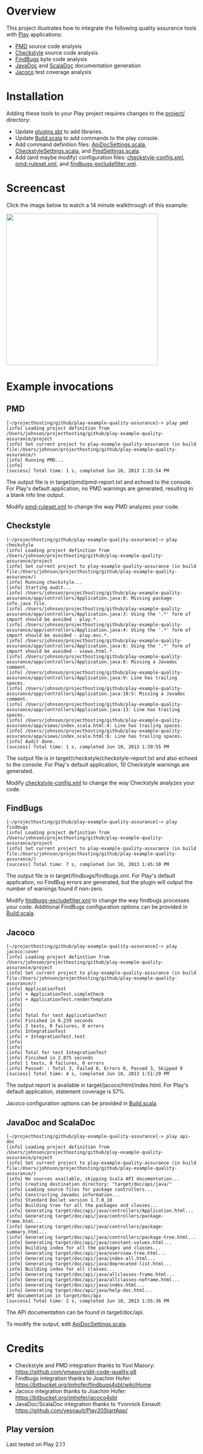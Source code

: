 Overview
========

This project illustrates how to integrate the following quality assurance tools with [Play](http://www.playframework.com/) applications:

  * [PMD](http://pmd.sourceforge.net/) source code analysis
  * [Checkstyle](http://checkstyle.sourceforge.net/) source code analysis
  * [FindBugs](http://findbugs.sourceforge.net/) byte code analysis
  * [JavaDoc](http://www.oracle.com/technetwork/java/javase/documentation/index-jsp-135444.html) and [ScalaDoc](http://docs.scala-lang.org/style/scaladoc.html) documentation generation
  * [Jacoco](http://www.eclemma.org/jacoco/) test coverage analysis

Installation
============

Adding these tools to your Play project requires changes to the [project/](https://github.com/ics-software-engineering/play-example-quality-assurance/tree/master/project) directory:

  * Update [plugins.sbt](https://github.com/ics-software-engineering/play-example-quality-assurance/blob/master/project/plugins.sbt) to add libraries.
  * Update [Build.scala](https://github.com/ics-software-engineering/play-example-quality-assurance/blob/master/project/Build.scala) to add commands to the play console.
  * Add command definition files: [ApiDocSettings.scala](https://github.com/ics-software-engineering/play-example-quality-assurance/blob/master/project/ApiDocSettings.scala), [CheckstyleSettings.scala](https://github.com/ics-software-engineering/play-example-quality-assurance/blob/master/project/CheckstyleSettings.scala), and [PmdSettings.scala](https://github.com/ics-software-engineering/play-example-quality-assurance/blob/master/project/PmdSettings.scala).
  * Add (and maybe modify) configuration files: [checkstyle-config.xml](https://github.com/ics-software-engineering/play-example-quality-assurance/blob/master/project/checkstyle-config.xml), [pmd-ruleset.xml](https://github.com/ics-software-engineering/play-example-quality-assurance/blob/master/project/pmd-ruleset.xml), and [findbugs-excludefilter.xml](https://github.com/ics-software-engineering/play-example-quality-assurance/blob/master/project/findbugs-excludefilter.xml).
  
Screencast
==========

Click the image below to watch a 14 minute walkthrough of this example:

[<img src="https://raw.github.com/ics-software-engineering/play-example-quality-assurance/master/doc/play-example-quality-assurance-screenshot.png" width="400">](https://www.youtube.com/watch?v=uRknW9EjISw)  
  

Example invocations
===================

PMD
---

```
[~/projecthosting/github/play-example-quality-assurance]-> play pmd
[info] Loading project definition from /Users/johnson/projecthosting/github/play-example-quality-assurance/project
[info] Set current project to play-example-quality-assurance (in build file:/Users/johnson/projecthosting/github/play-example-quality-assurance/)
[info] Running PMD...
[info] 
[success] Total time: 1 s, completed Jun 10, 2013 1:33:54 PM
```

The output file is in target/pmd/pmd-report.txt and echoed to the console.  For Play's default application, no PMD warnings are generated, resulting in a blank info line output.

Modify [pmd-ruleset.xml](https://github.com/ics-software-engineering/play-example-quality-assurance/blob/master/project/pmd-ruleset.xml) to change the way PMD analyzes your code. 

Checkstyle
----------

```
[~/projecthosting/github/play-example-quality-assurance]-> play checkstyle
[info] Loading project definition from /Users/johnson/projecthosting/github/play-example-quality-assurance/project
[info] Set current project to play-example-quality-assurance (in build file:/Users/johnson/projecthosting/github/play-example-quality-assurance/)
[info] Running checkstyle...
[info] Starting audit...
[info] /Users/johnson/projecthosting/github/play-example-quality-assurance/app/controllers/Application.java:0: Missing package-info.java file.
[info] /Users/johnson/projecthosting/github/play-example-quality-assurance/app/controllers/Application.java:3: Using the '.*' form of import should be avoided - play.*.
[info] /Users/johnson/projecthosting/github/play-example-quality-assurance/app/controllers/Application.java:4: Using the '.*' form of import should be avoided - play.mvc.*.
[info] /Users/johnson/projecthosting/github/play-example-quality-assurance/app/controllers/Application.java:6: Using the '.*' form of import should be avoided - views.html.*.
[info] /Users/johnson/projecthosting/github/play-example-quality-assurance/app/controllers/Application.java:8: Missing a Javadoc comment.
[info] /Users/johnson/projecthosting/github/play-example-quality-assurance/app/controllers/Application.java:9: Line has trailing spaces.
[info] /Users/johnson/projecthosting/github/play-example-quality-assurance/app/controllers/Application.java:10:5: Missing a Javadoc comment.
[info] /Users/johnson/projecthosting/github/play-example-quality-assurance/app/controllers/Application.java:13: Line has trailing spaces.
[info] /Users/johnson/projecthosting/github/play-example-quality-assurance/app/views/index.scala.html:4: Line has trailing spaces.
[info] /Users/johnson/projecthosting/github/play-example-quality-assurance/app/views/index.scala.html:6: Line has trailing spaces.
[info] Audit done.
[success] Total time: 1 s, completed Jun 10, 2013 1:39:55 PM
```

The output file is in target/checkstyle/checkstyle-report.txt and also echoed to the console. For Play's default application, 10 Checkstyle warnings are generated.

Modify [checkstyle-config.xml](https://github.com/ics-software-engineering/play-example-quality-assurance/blob/master/project/checkstyle-config.xml) to change the way Checkstyle analyzes your code.

FindBugs
--------

```
[~/projecthosting/github/play-example-quality-assurance]-> play findbugs
[info] Loading project definition from /Users/johnson/projecthosting/github/play-example-quality-assurance/project
[info] Set current project to play-example-quality-assurance (in build file:/Users/johnson/projecthosting/github/play-example-quality-assurance/)
[success] Total time: 7 s, completed Jun 10, 2013 1:45:10 PM
```

The output file is in target/findbugs/findbugs.xml.  For Play's default application, no FindBug errors are generated, but the plugin will output the number of warnings found if non-zero.

Modify [findbugs-excludefilter.xml](https://github.com/ics-software-engineering/play-example-quality-assurance/blob/master/project/findbugs-excludefilter.xml) to change the way findbugs processes your code. 
Additional FindBugs configuration options can be provided in [Build.scala](https://github.com/ics-software-engineering/play-example-quality-assurance/blob/master/project/Build.scala).

Jacoco
------

```
[~/projecthosting/github/play-example-quality-assurance]-> play jacoco:cover
[info] Loading project definition from /Users/johnson/projecthosting/github/play-example-quality-assurance/project
[info] Set current project to play-example-quality-assurance (in build file:/Users/johnson/projecthosting/github/play-example-quality-assurance/)
[info] ApplicationTest
[info] + ApplicationTest.simpleCheck
[info] + ApplicationTest.renderTemplate
[info] 
[info] 
[info] Total for test ApplicationTest
[info] Finished in 0.239 seconds
[info] 2 tests, 0 failures, 0 errors
[info] IntegrationTest
[info] + IntegrationTest.test
[info] 
[info] 
[info] Total for test IntegrationTest
[info] Finished in 2.875 seconds
[info] 1 tests, 0 failures, 0 errors
[info] Passed: : Total 3, Failed 0, Errors 0, Passed 3, Skipped 0
[success] Total time: 4 s, completed Jun 10, 2013 1:51:29 PM
```

The output report is available in target/jacoco/html/index.html.  For Play's default application, statement coverage is 57%.

Jacoco configuration options can be provided in [Build.scala](https://github.com/ics-software-engineering/play-example-quality-assurance/blob/master/project/Build.scala).

JavaDoc and ScalaDoc
--------------------

```
[~/projecthosting/github/play-example-quality-assurance]-> play api-doc
[info] Loading project definition from /Users/johnson/projecthosting/github/play-example-quality-assurance/project
[info] Set current project to play-example-quality-assurance (in build file:/Users/johnson/projecthosting/github/play-example-quality-assurance/)
[info] No sources available, skipping Scala API documentation...
[info] Creating destination directory: "target/doc/api/java/"
[info] Loading source files for package controllers...
[info] Constructing Javadoc information...
[info] Standard Doclet version 1.7.0_10
[info] Building tree for all the packages and classes...
[info] Generating target/doc/api/java/controllers/Application.html...
[info] Generating target/doc/api/java/controllers/package-frame.html...
[info] Generating target/doc/api/java/controllers/package-summary.html...
[info] Generating target/doc/api/java/controllers/package-tree.html...
[info] Generating target/doc/api/java/constant-values.html...
[info] Building index for all the packages and classes...
[info] Generating target/doc/api/java/overview-tree.html...
[info] Generating target/doc/api/java/index-all.html...
[info] Generating target/doc/api/java/deprecated-list.html...
[info] Building index for all classes...
[info] Generating target/doc/api/java/allclasses-frame.html...
[info] Generating target/doc/api/java/allclasses-noframe.html...
[info] Generating target/doc/api/java/index.html...
[info] Generating target/doc/api/java/help-doc.html...
API documentation in target/doc/api
[success] Total time: 2 s, completed Jun 10, 2013 1:55:36 PM
```

The API documentation can be found in target/doc/api.

To modify the output, edit [ApiDocSettings.scala](https://github.com/ics-software-engineering/play-example-quality-assurance/blob/master/project/ApiDocSettings.scala).

Credits
=======

  * Checkstyle and PMD integration thanks to Yuvi Masory: https://github.com/ymasory/sbt-code-quality.g8
  * Findbugs integration thanks to Joachim Hofer: https://bitbucket.org/jmhofer/findbugs4sbt/wiki/Home
  * Jacoco integration thanks to Joachim Hofer: https://bitbucket.org/jmhofer/jacoco4sbt
  * JavaDoc/ScalaDoc integration thanks to Yvonnick Esnault: https://github.com/yesnault/Play20StartApp/
  
Play version
------------

Last tested on Play 2.1.1


